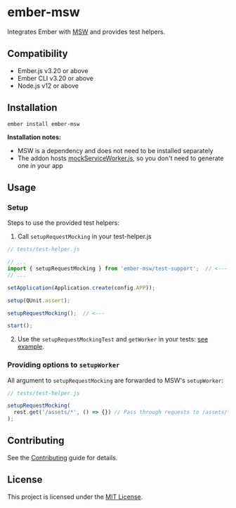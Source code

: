 ember-msw
==============================================================================

Integrates Ember with [MSW](https://mswjs.io/) and provides test helpers.


Compatibility
------------------------------------------------------------------------------

* Ember.js v3.20 or above
* Ember CLI v3.20 or above
* Node.js v12 or above


Installation
------------------------------------------------------------------------------

```
ember install ember-msw
```

**Installation notes:**

- MSW is a dependency and does not need to be installed separately
- The addon hosts [mockServiceWorker.js](https://github.com/visiblevc/ember-msw/blob/main/public/mockServiceWorker.js), so you don't need to generate one in your app

Usage
------------------------------------------------------------------------------

### Setup

Steps to use the provided test helpers:

1. Call `setupRequestMocking` in your test-helper.js

```js
// tests/test-helper.js

// ...
import { setupRequestMocking } from 'ember-msw/test-support';  // <---
// ...

setApplication(Application.create(config.APP));

setup(QUnit.assert);

setupRequestMocking();  // <---

start();
```

2. Use the `setupRequestMockingTest` and `getWorker` in your tests: [see example](https://github.com/visiblevc/ember-msw/blob/main/tests/acceptance/rest-test.js).

### Providing options to `setupWorker`

All argument to `setupRequestMocking` are forwarded to MSW's `setupWorker`:

```js
// tests/test-helper.js

setupRequestMocking(
  rest.get('/assets/*', () => {}) // Pass through requests to /assets/*
);
```

Contributing
------------------------------------------------------------------------------

See the [Contributing](CONTRIBUTING.md) guide for details.


License
------------------------------------------------------------------------------

This project is licensed under the [MIT License](LICENSE.md).
